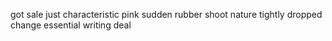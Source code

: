 got sale just characteristic pink sudden rubber shoot nature tightly dropped change essential writing deal